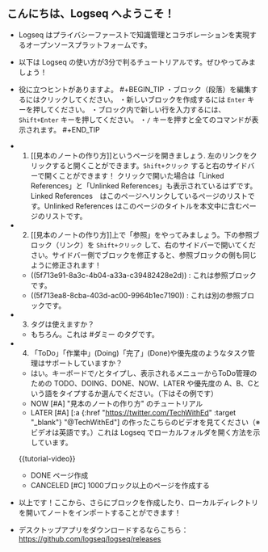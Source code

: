 ## こんにちは、Logseq へようこそ！
- Logseq はプライバシーファーストで知識管理とコラボレーションを実現するオープンソースプラットフォームです。
- 以下は Logseq の使い方が3分で判るチュートリアルです。ぜひやってみましょう！
- 役に立つヒントがありますよ。
#+BEGIN_TIP
・ブロック（段落）を編集するにはクリックしてください。
・新しいブロックを作成するには `Enter` キーを押してください。
・ブロック内で新しい行を入力するには、`Shift+Enter` キーを押してください。
・`/` キーを押すと全てのコマンドが表示されます。
#+END_TIP
- 1. [[見本のノートの作り方]]というページを開きましょう. 左のリンクをクリックすると開くことができます。`Shift+クリック` すると右のサイドバーで開くことができます！
クリックで開いた場合は「Linked References」と「Unlinked References」も表示されているはずです。Linked References　はこのページへリンクしているページのリストです。Unlinked References はこのページのタイトルを本文中に含むページのリストです。

- 2. [[見本のノートの作り方]]上で「参照」をやってみましょう。下の参照ブロック（リンク）を `Shift+クリック` して、右のサイドバーで開いてください。サイドバー側でブロックを修正すると、参照ブロックの側も同じように修正されます！
    - ((5f713e91-8a3c-4b04-a33a-c39482428e2d)) : これは参照ブロックです。
    - ((5f713ea8-8cba-403d-ac00-9964b1ec7190)) : これは別の参照ブロックです。

- 3. タグは使えますか？
    - もちろん。これは #ダミー のタグです。

- 4. 「ToDo」「作業中」(Doing)「完了」(Done)や優先度のようなタスク管理はサポートしていますか？
    - はい。キーボードで`/`とタイプし、表示されるメニューからToDo管理のための TODO、DOING、DONE、NOW、LATER や優先度の A、B、Cという語をタイプするか選んでください。（下はその例です）
    - NOW [#A] "見本のノートの作り方" のチュートリアル
    - LATER [#A] [:a {:href "https://twitter.com/TechWithEd" :target "_blank"} "@TechWithEd"] の作ったこちらのビデオを見てください（※ビデオは英語です。）これは Logseq でローカルフォルダを開く方法を示しています。

    {{tutorial-video}}

    - DONE ページ作成
    - CANCELED [#C] 1000ブロック以上のページを作成する
- 以上です！ここから、さらにブロックを作成したり、ローカルディレクトリを開いてノートをインポートすることができます！
- デスクトップアプリをダウンロードするならこちら： https://github.com/logseq/logseq/releases
